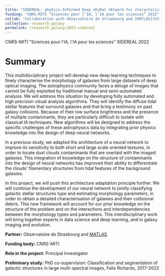 ```yaml
---
title: "SIDEREAL: phySics-Informed Deep nEuRal nEtwork for characterising gALaxy morphology"
funding: "CNRS-MITI “Sciences pour l’IA, l’IA pour les sciences” 2022"
collab: "Collaboration with Observatoire de Strasbourg and [MATLAS](http://obas-matlas.u-strasbg.fr/WP/)"
collection: research_galaxy
permalink: /research_galaxy/2022-sidereal
---
```


CNRS-MITI "Sciences pour l'IA, l'IA pour les sciences" SIDEREAL 2022

Summary 
======

This multidisciplinary project will develop new deep learning techniques to finely characterise the morphology of galaxies from large datasets of deep optical imaging.
The astrophysics community faces a deluge of images that cannot be fully exploited by traditional manual and semi-automated analysis. We will address this situation by
developing fully automated and high precision visual analysis algorithms. They will identify the diffuse tidal stellar features that surround galaxies and that bring a
testimony on past galaxy collisions. Because of their low surface brightness and the presence of multiple contaminants, they are particularly difficult to isolate with
classical IA techniques. New algorithms will be designed to address the specific challenges of these astrophysics data by integrating prior physics knowledge into the
design of deep neural networks.

In a previous study, we adapted the architecture of a neural network to improve its sensitivity to both short and large scale oriented textures, in order to locate dust
clouds contaminants that are overlaid with the imaged galaxies. This integration of knowledge on the structure of contaminants into the design of neural networks has
improved their ability to differentiate the clouds’ filamentary structures from tidal features of the background galaxies.

In this project, we will push this architecture adaptation principle further. We will continue the development of our neural network to jointly classifying galactic
stellar structures type and estimating morphology parameters, in order to obtain a detailed characterisation of galaxies and their collisional debris. This new
framework will account for our prior knowledge on the structure of the problem and on the interactions and interdependencies between the morphology types and
parameters. This interdisciplinary work will bring together experts in data science and deep learning, and in galaxy imaging and evolution.

**Partner:**  Observatoire de Strasbourg and [MATLAS](http://obas-matlas.u-strasbg.fr/WP/)

**Funding body:**  CNRS-MITI

**Role in the project:**  Principal Investigator

**Preliminary study:** PhD co-supervision: Classification and segmentation of galactic structures in large multi-spectral images, Felix Richards, 2017-2022
